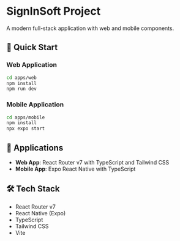 # SignInSoft Project

A modern full-stack application with web and mobile components.

## 🚀 Quick Start

### Web Application
```bash
cd apps/web
npm install
npm run dev
```

### Mobile Application
```bash
cd apps/mobile
npm install
npx expo start
```

## 📱 Applications

- **Web App**: React Router v7 with TypeScript and Tailwind CSS
- **Mobile App**: Expo React Native with TypeScript

## 🛠️ Tech Stack

- React Router v7
- React Native (Expo)
- TypeScript
- Tailwind CSS
- Vite